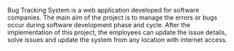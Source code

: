 Bug Tracking System is a web application developed  for software companies. The main aim of the project is to manage the errors or bugs occur during software development phase and cycle. After the implementation of this project, the employees can update the issue details, solve issues and update the system from any location with internet access.
